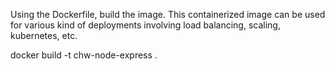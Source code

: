 Using the Dockerfile, build the image.  This containerized image can be used for various kind of deployments involving load balancing, scaling, kubernetes, etc.

docker build -t chw-node-express .